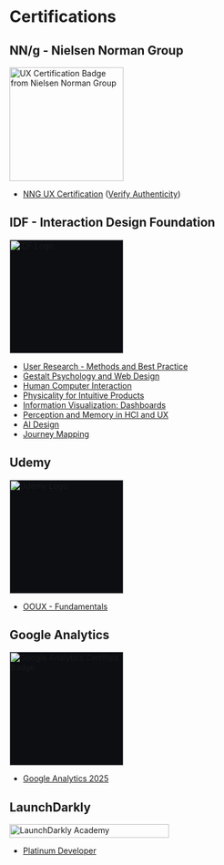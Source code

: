 # Certifications

## NN/g - Nielsen Norman Group 
<img src="https://media.nngroup.com/nng-uxc-badge.png" width="200" style="border:none;" alt="UX Certification Badge from Nielsen Norman Group" />

- [NNG UX Certification](https://github.com/midwest-mackey/share/blob/main/Certificates/NNG/NNG-1008666-Mackey.pdf)  ([Verify Authenticity](https://www.nngroup.com/ux-certification/verify/))

## IDF - Interaction Design Foundation
<img src="https://assets.interaction-design.org/img/ixdf-brand/ixdf-logo-full-inverse.svg?id=676b649bd3f811d02e041ff0597403d2" width="200" style="border:none; background-color:#0C0E12;" alt="IDF Logo" />

- [User Research - Methods and Best Practice](https://www.interaction-design.org/members/caleb-mackey/certificate/course/NQ4bht4TC)
- [Gestalt Psychology and Web Design](https://www.interaction-design.org/caleb-mackey/certificate/course/NKbXC6ZTn)
- [Human Computer Interaction](https://www.interaction-design.org/caleb-mackey/certificate/course/NmrDP4zTr)
- [Physicality for Intuitive Products](https://www.interaction-design.org/caleb-mackey/certificate/course/Nnvj4ZL1M)
- [Information Visualization: Dashboards](https://www.interaction-design.org/caleb-mackey/certificate/course/NlMkT3nWH)
- [Perception and Memory in HCI and UX](https://www.interaction-design.org/members/cmackey/certificate/course/3a2ddea3-727e-4fd6-8474-6836e5de428b)
- [AI Design](https://www.interaction-design.org/members/cmackey/certificate/course/4dd9ccba-843a-4965-a974-524fc2f078ed)
- [Journey Mapping](https://www.interaction-design.org/members/cmackey/certificate/course/acef9c26-14a9-4e4a-8ce6-0219d6a610ac)

## Udemy 
<img src="https://logos-world.net/wp-content/uploads/2021/11/Udemy-Symbol.png" width="200" style="border:none; background-color:#0C0E12;" alt="Udemy Logo">

- [OOUX - Fundamentals](https://www.udemy.com/certificate/UC-44550e75-10f2-4b53-9738-bb0c69613a72)

## Google Analytics
<img src="https://templates.images.credential.net/16722171176440784346699372916351.png" width="200" style="border:none; background-color:#0C0E12;" alt="Google Analytics Certified Badge">

- [Google Analytics 2025](https://skillshop.credential.net/d87a5548-86f5-4d32-bb4f-a8e56a5011de#acc.BUNpXy2v)

## LaunchDarkly

<img src="https://cc.sj-cdn.net/instructor/p189rvje0rn0-launchdarkly-academy/themes/l8zwgh5bvymq/header-logo.1697673842.png" width="280" height="24" alt="LaunchDarkly Academy" style="border:none;"/>

- [Platinum Developer](http://verify.skilljar.com/c/afhnbcm9q2ea)
